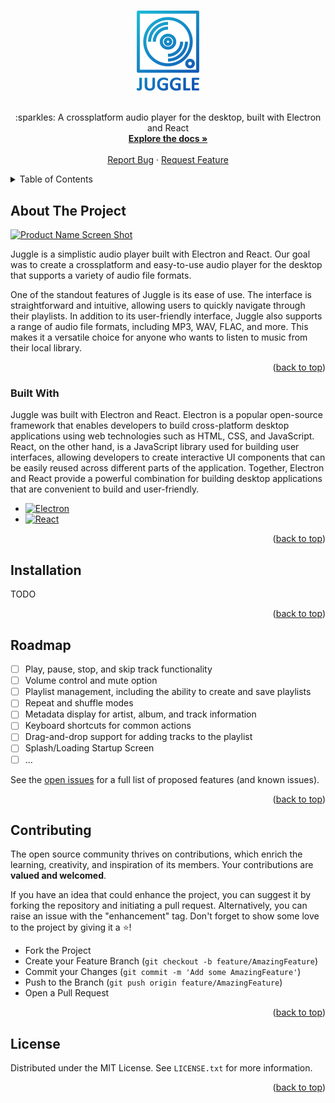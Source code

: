 <a name="readme-top"></a>

<!-- PROJECT LOGO -->
<br />
<div align="center">
  <a href="https://github.com/mario-hess/juggle">
    <img src="images/full_gradient.png" alt="Logo" width="100" >
  </a>
  <br />
  <br />
  <!-- <h3 align="center">Juggle</h3> -->

  <p align="center">
    :sparkles: A crossplatform audio player for the desktop, built with Electron and React
    <br />
    <a href="https://github.com/mario-hess/juggle"><strong>Explore the docs »</strong></a>
    <br />
    <br />
    <a href="https://github.com/mario-hess/juggle/issues">Report Bug</a>
    ·
    <a href="https://github.com/mario-hess/juggle/issues">Request Feature</a>
  </p>
</div>

<!-- TABLE OF CONTENTS -->
<details>
  <summary>Table of Contents</summary>
  <ol>
    <li>
      <a href="#about-the-project">About The Project</a>
      <ul>
        <li><a href="#built-with">Built With</a></li>
      </ul>
    </li>
    <li><a href="#installation">Installation</a></li>
    <li><a href="#roadmap">Roadmap</a></li>
    <li><a href="#contributing">Contributing</a></li>
    <li><a href="#license">License</a></li>
  </ol>
</details>

<!-- ABOUT THE PROJECT -->

## About The Project

[![Product Name Screen Shot][product-screenshot]](https://example.com)

Juggle is a simplistic audio player built with Electron and React. Our goal was to create a crossplatform and easy-to-use audio player for the desktop that supports a variety of audio file formats.

One of the standout features of Juggle is its ease of use. The interface is straightforward and intuitive, allowing users to quickly navigate through their playlists. In addition to its user-friendly interface, Juggle also supports a range of audio file formats, including MP3, WAV, FLAC, and more. This makes it a versatile choice for anyone who wants to listen to music from their local library.

<p align="right">(<a href="#readme-top">back to top</a>)</p>

### Built With

Juggle was built with Electron and React. Electron is a popular open-source framework that enables developers to build cross-platform desktop applications using web technologies such as HTML, CSS, and JavaScript. React, on the other hand, is a JavaScript library used for building user interfaces, allowing developers to create interactive UI components that can be easily reused across different parts of the application. Together, Electron and React provide a powerful combination for building desktop applications that are convenient to build and user-friendly.

- [![Electron][electron.js]][electron-url]
- [![React][react.js]][react-url]

<p align="right">(<a href="#readme-top">back to top</a>)</p>

<!-- GETTING STARTED -->

## Installation

TODO

<p align="right">(<a href="#readme-top">back to top</a>)</p>

<!-- ROADMAP -->

## Roadmap

- [ ] Play, pause, stop, and skip track functionality
- [ ] Volume control and mute option
- [ ] Playlist management, including the ability to create and save playlists
- [ ] Repeat and shuffle modes
- [ ] Metadata display for artist, album, and track information
- [ ] Keyboard shortcuts for common actions
- [ ] Drag-and-drop support for adding tracks to the playlist
- [ ] Splash/Loading Startup Screen
- [ ] ...

See the [open issues](https://github.com/mario-hess/juggle/issues) for a full list of proposed features (and known issues).

<p align="right">(<a href="#readme-top">back to top</a>)</p>

<!-- CONTRIBUTING -->

## Contributing

The open source community thrives on contributions, which enrich the learning, creativity, and inspiration of its members. Your contributions are **valued and welcomed**.

If you have an idea that could enhance the project, you can suggest it by forking the repository and initiating a pull request. Alternatively, you can raise an issue with the "enhancement" tag. Don't forget to show some love to the project by giving it a :star:!

- Fork the Project
- Create your Feature Branch (`git checkout -b feature/AmazingFeature`)
- Commit your Changes (`git commit -m 'Add some AmazingFeature'`)
- Push to the Branch (`git push origin feature/AmazingFeature`)
- Open a Pull Request

<p align="right">(<a href="#readme-top">back to top</a>)</p>

<!-- LICENSE -->

## License

Distributed under the MIT License. See `LICENSE.txt` for more information.

<p align="right">(<a href="#readme-top">back to top</a>)</p>

<!-- MARKDOWN LINKS & IMAGES -->
<!-- https://www.markdownguide.org/basic-syntax/#reference-style-links -->

[contributors-shield]: https://img.shields.io/github/contributors/mario-hess/juggle.svg?style=for-the-badge
[contributors-url]: https://github.com/mario-hess/juggle/graphs/contributors
[forks-shield]: https://img.shields.io/github/forks/mario-hess/juggle.svg?style=for-the-badge
[forks-url]: https://github.com/othneildrew/Best-README-Template/network/members
[stars-shield]: https://img.shields.io/github/stars/mario-hess/juggle.svg?style=for-the-badge
[stars-url]: https://github.com/mario-hess/juggle/stargazers
[issues-shield]: https://img.shields.io/github/issues/mario-hess/juggle.svg?style=for-the-badge
[issues-url]: https://github.com/mario-hess/juggle/issues
[license-shield]: https://img.shields.io/github/license/mario-hess/juggle.svg?style=for-the-badge
[license-url]: https://github.com/mario-hess/juggle/blob/master/LICENSE.txt
[linkedin-shield]: https://img.shields.io/badge/-LinkedIn-black.svg?style=for-the-badge&logo=linkedin&colorB=555
[linkedin-url]: https://linkedin.com/in/othneildrew
[product-screenshot]: images/screenshot.png
[react.js]: https://img.shields.io/badge/React-20232A?style=for-the-badge&logo=react&logoColor=61DAFB
[react-url]: https://reactjs.org/
[electron.js]: https://img.shields.io/badge/Electron-191970?style=for-the-badge&logo=Electron&logoColor=white
[electron-url]: https://www.electronjs.org/

